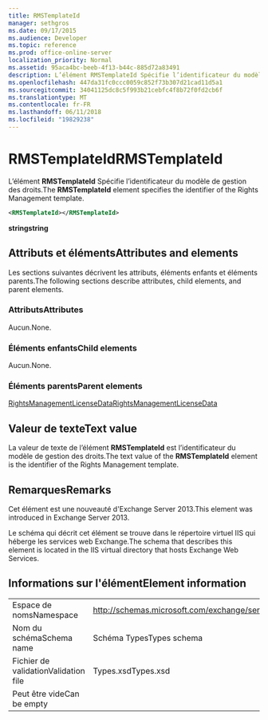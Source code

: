 ```yaml
---
title: RMSTemplateId
manager: sethgros
ms.date: 09/17/2015
ms.audience: Developer
ms.topic: reference
ms.prod: office-online-server
localization_priority: Normal
ms.assetid: 95aca4bc-beeb-4f13-b44c-885d72a83491
description: L’élément RMSTemplateId Spécifie l’identificateur du modèle de gestion des droits.
ms.openlocfilehash: 447da31fc0ccc0059c852f73b307d21cad11d5a1
ms.sourcegitcommit: 34041125dc8c5f993b21cebfc4f8b72f0fd2cb6f
ms.translationtype: MT
ms.contentlocale: fr-FR
ms.lasthandoff: 06/11/2018
ms.locfileid: "19829238"
---
```

# <a name="rmstemplateid"></a><span data-ttu-id="2203a-103">RMSTemplateId</span><span class="sxs-lookup"><span data-stu-id="2203a-103">RMSTemplateId</span></span>

<span data-ttu-id="2203a-104">L’élément **RMSTemplateId** Spécifie l’identificateur du modèle de gestion des droits.</span><span class="sxs-lookup"><span data-stu-id="2203a-104">The **RMSTemplateId** element specifies the identifier of the Rights Management template.</span></span> 
  
```XML
<RMSTemplateId></RMSTemplateId>
```

 <span data-ttu-id="2203a-105">**string**</span><span class="sxs-lookup"><span data-stu-id="2203a-105">**string**</span></span>
## <a name="attributes-and-elements"></a><span data-ttu-id="2203a-106">Attributs et éléments</span><span class="sxs-lookup"><span data-stu-id="2203a-106">Attributes and elements</span></span>

<span data-ttu-id="2203a-107">Les sections suivantes décrivent les attributs, éléments enfants et éléments parents.</span><span class="sxs-lookup"><span data-stu-id="2203a-107">The following sections describe attributes, child elements, and parent elements.</span></span>
  
### <a name="attributes"></a><span data-ttu-id="2203a-108">Attributs</span><span class="sxs-lookup"><span data-stu-id="2203a-108">Attributes</span></span>

<span data-ttu-id="2203a-109">Aucun.</span><span class="sxs-lookup"><span data-stu-id="2203a-109">None.</span></span>
  
### <a name="child-elements"></a><span data-ttu-id="2203a-110">Éléments enfants</span><span class="sxs-lookup"><span data-stu-id="2203a-110">Child elements</span></span>

<span data-ttu-id="2203a-111">Aucun.</span><span class="sxs-lookup"><span data-stu-id="2203a-111">None.</span></span>
  
### <a name="parent-elements"></a><span data-ttu-id="2203a-112">Éléments parents</span><span class="sxs-lookup"><span data-stu-id="2203a-112">Parent elements</span></span>

[<span data-ttu-id="2203a-113">RightsManagementLicenseData</span><span class="sxs-lookup"><span data-stu-id="2203a-113">RightsManagementLicenseData</span></span>](rightsmanagementlicensedata.md)
  
## <a name="text-value"></a><span data-ttu-id="2203a-114">Valeur de texte</span><span class="sxs-lookup"><span data-stu-id="2203a-114">Text value</span></span>

<span data-ttu-id="2203a-115">La valeur de texte de l’élément **RMSTemplateId** est l’identificateur du modèle de gestion des droits.</span><span class="sxs-lookup"><span data-stu-id="2203a-115">The text value of the **RMSTemplateId** element is the identifier of the Rights Management template.</span></span> 
  
## <a name="remarks"></a><span data-ttu-id="2203a-116">Remarques</span><span class="sxs-lookup"><span data-stu-id="2203a-116">Remarks</span></span>

<span data-ttu-id="2203a-117">Cet élément est une nouveauté d'Exchange Server 2013.</span><span class="sxs-lookup"><span data-stu-id="2203a-117">This element was introduced in Exchange Server 2013.</span></span>
  
<span data-ttu-id="2203a-118">Le schéma qui décrit cet élément se trouve dans le répertoire virtuel IIS qui héberge les services web Exchange.</span><span class="sxs-lookup"><span data-stu-id="2203a-118">The schema that describes this element is located in the IIS virtual directory that hosts Exchange Web Services.</span></span>
  
## <a name="element-information"></a><span data-ttu-id="2203a-119">Informations sur l'élément</span><span class="sxs-lookup"><span data-stu-id="2203a-119">Element information</span></span>

|||
|:-----|:-----|
|<span data-ttu-id="2203a-120">Espace de noms</span><span class="sxs-lookup"><span data-stu-id="2203a-120">Namespace</span></span>  <br/> |http://schemas.microsoft.com/exchange/services/2006/types  <br/> |
|<span data-ttu-id="2203a-121">Nom du schéma</span><span class="sxs-lookup"><span data-stu-id="2203a-121">Schema name</span></span>  <br/> |<span data-ttu-id="2203a-122">Schéma Types</span><span class="sxs-lookup"><span data-stu-id="2203a-122">Types schema</span></span>  <br/> |
|<span data-ttu-id="2203a-123">Fichier de validation</span><span class="sxs-lookup"><span data-stu-id="2203a-123">Validation file</span></span>  <br/> |<span data-ttu-id="2203a-124">Types.xsd</span><span class="sxs-lookup"><span data-stu-id="2203a-124">Types.xsd</span></span>  <br/> |
|<span data-ttu-id="2203a-125">Peut être vide</span><span class="sxs-lookup"><span data-stu-id="2203a-125">Can be empty</span></span>  <br/> ||
   

